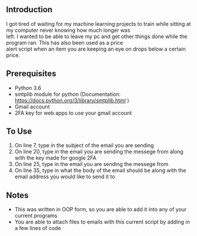 ## Introduction  
I got tired of waiting for my machine learning projects to train while sitting at my computer never knowing how much longer was  
left. I wanted to be able to leave my pc and get other things done while the program ran. This has also been used as a price  
alert script when an item you are keeping an eye on drops below a certain price.  
  
## Prerequisites  
- Python 3.6  
- smtplib module for python (Documentation: https://docs.python.org/3/library/smtplib.html )  
- Gmail account  
- 2FA key for web apps to use your gmail account  
## To Use  
1. On line 7, type in the subject of the email you are sending  
2. On line 20, type in the email you are sending the messege from along with the key made for google 2FA  
3. On line 25, type in the email you are sending the messege from  
4. On line 35, type in what the body of the email should be along with the email address you would like to send it to  
 
## Notes  
- This was written in OOP form, so you are able to add it into any of your current programs  
- You are able to attach files to emails with this current script by adding in a few lines of code

